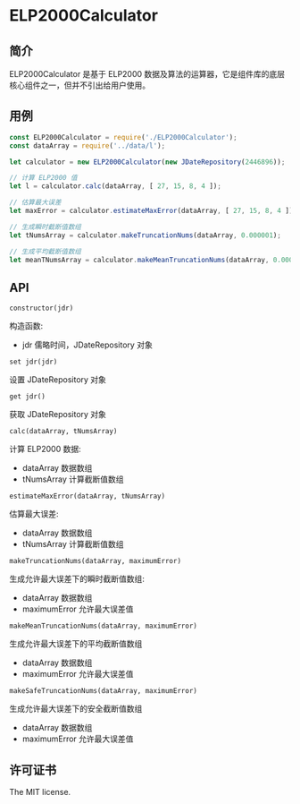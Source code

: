 # ELP2000Calculator

## 简介

ELP2000Calculator 是基于 ELP2000 数据及算法的运算器，它是组件库的底层核心组件之一，但并不引出给用户使用。

## 用例

```js
const ELP2000Calculator = require('./ELP2000Calculator');
const dataArray = require('../data/l');

let calculator = new ELP2000Calculator(new JDateRepository(2446896));

// 计算 ELP2000 值
let l = calculator.calc(dataArray, [ 27, 15, 8, 4 ]);

// 估算最大误差
let maxError = calculator.estimateMaxError(dataArray, [ 27, 15, 8, 4 ]);

// 生成瞬时截断值数组
let tNumsArray = calculator.makeTruncationNums(dataArray, 0.000001);

// 生成平均截断值数组
let meanTNumsArray = calculator.makeMeanTruncationNums(dataArray, 0.000001);
```

## API

`constructor(jdr)`

构造函数:

* jdr 儒略时间，JDateRepository 对象

`set jdr(jdr)`

设置 JDateRepository 对象

`get jdr()`

获取 JDateRepository 对象

`calc(dataArray, tNumsArray)`

计算 ELP2000 数据:

* dataArray 数据数组
* tNumsArray 计算截断值数组

`estimateMaxError(dataArray, tNumsArray)`

估算最大误差:

* dataArray 数据数组
* tNumsArray 计算截断值数组

`makeTruncationNums(dataArray, maximumError)`

生成允许最大误差下的瞬时截断值数组:

* dataArray 数据数组
* maximumError 允许最大误差值

`makeMeanTruncationNums(dataArray, maximumError)`

生成允许最大误差下的平均截断值数组

* dataArray 数据数组
* maximumError 允许最大误差值

`makeSafeTruncationNums(dataArray, maximumError)`

生成允许最大误差下的安全截断值数组

* dataArray 数据数组
* maximumError 允许最大误差值

## 许可证书

The MIT license.
